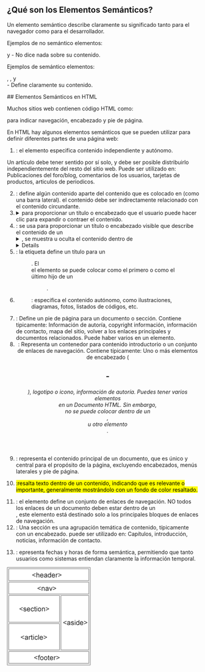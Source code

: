 ## ¿Qué son los Elementos Semánticos?

Un elemento semántico describe claramente su significado tanto para el navegador como para el desarrollador.

Ejemplos de no semántico elementos: <div> y <span> - No dice nada sobre su contenido.

Ejemplos de semántico elementos: <form>, <table>, y <article> - Define claramente su contenido.

## Elementos Semánticos en HTML

Muchos sitios web contienen código HTML como: <div id="nav"> <div class="header"> <div id="footer"> para indicar navegación, encabezado y pie de página.

En HTML hay algunos elementos semánticos que se pueden utilizar para definir diferentes partes de una página web:  

1. <article>: el elemento especifica contenido independiente y autónomo.
Un artículo debe tener sentido por sí solo, y debe ser posible distribuirlo independientemente del resto del sitio web. Puede ser utilizado en: Publicaciones del foro/blog, comentarios de los usuarios, tarjetas de productos, articulos de periodicos.

2. <aside>: define algún contenido aparte del contenido que es colocado en (como una barra lateral). el contenido debe ser indirectamente relacionado con el contenido circundante.

3. <details>: crea un widget desplegable que puede mostrar u ocultar contenido adicional. Se combina con <summary> para proporcionar un título o encabezado que el usuario puede hacer clic para expandir o contraer el contenido.

4. <summary>: se usa para proporcionar un título o encabezado visible que describe el contenido de un <details> desplegable. Al hacer clic en <summary>, se muestra u oculta el contenido dentro de <details>.

5. <figcaption>: la etiqueta define un título para un <figure>. El <figcaption> el elemento se puede colocar como el primero o como el último hijo de un <figure>.

6. <figure>: especifica el contenido autónomo, como ilustraciones, diagramas, fotos, listados de códigos, etc.

7. <footer>: Define un pie de página para un documento o sección. Contiene tipicamente: Información de autoría, copyright información, información de contacto, mapa del sitio, volver a los enlaces principales y documentos relacionados. Puede haber varios en un elemento.

8. <header>: Representa un contenedor para contenido introductorio o un conjunto de enlaces de navegación. Contiene típicamente: Uno o más elementos de encabezado (<h1> - <h6>), logotipo o icono, información de autoría. Puedes tener varios elementos <header> en un Documento HTML. Sin embargo, <header> no se puede colocar dentro de un <footer>, <address> u otro elemento <header>.

9. <main>: representa el contenido principal de un documento, que es único y central para el propósito de la página, excluyendo encabezados, menús laterales y pie de página.

10. <mark>:resalta texto dentro de un contenido, indicando que es relevante o importante, generalmente mostrándolo con un fondo de color resaltado.

11. <nav>: el elemento define un conjunto de enlaces de navegación. NO todos los enlaces de un documento deben estar dentro de un <nav>, este elemento está destinado solo a los principales bloques de enlaces de navegación.

12. <section>: Una sección es una agrupación temática de contenido, típicamente con un encabezado. puede ser utilizado en: Capítulos, introducción, noticias, información de contacto.

13. <time>: epresenta fechas y horas de forma semántica, permitiendo que tanto usuarios como sistemas entiendan claramente la información temporal.

![alt text](image.png)


